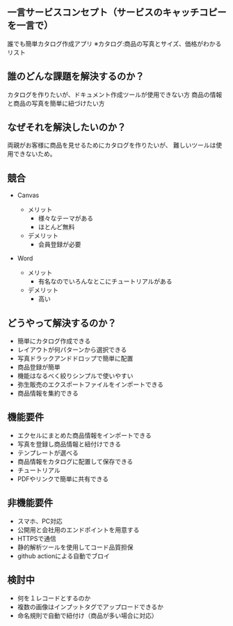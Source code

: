 ## 一言サービスコンセプト（サービスのキャッチコピーを一言で）
誰でも簡単カタログ作成アプリ
※カタログ:商品の写真とサイズ、価格がわかるリスト

## 誰のどんな課題を解決するのか？
カタログを作りたいが、ドキュメント作成ツールが使用できない方
商品の情報と商品の写真を簡単に紐づけたい方

## なぜそれを解決したいのか？   
両親がお客様に商品を見せるためにカタログを作りたいが、
難しいツールは使用できないため。

## 競合
* Canvas
  * メリット
    * 様々なテーマがある
    * ほとんど無料
  * デメリット
    * 会員登録が必要

* Word
  * メリット
    * 有名なのでいろんなとこにチュートリアルがある
  * デメリット
    * 高い

## どうやって解決するのか？
* 簡単にカタログ作成できる
* レイアウトが何パターンから選択できる
* 写真ドラックアンドドロップで簡単に配置
* 商品登録が簡単
* 機能はなるべく絞りシンプルで使いやすい
* 弥生販売のエクスポートファイルをインポートできる
* 商品情報を集約できる
  
## 機能要件
* エクセルにまとめた商品情報をインポートできる
* 写真を登録し商品情報と紐付けできる
* テンプレートが選べる
* 商品情報をカタログに配置して保存できる
* チュートリアル
* PDFやリンクで簡単に共有できる

## 非機能要件
* スマホ、PC対応
* 公開用と会社用のエンドポイントを用意する
* HTTPSで通信
* 静的解析ツールを使用してコード品質担保
* github actionによる自動でブロイ


## 検討中
* 何を１レコードとするのか
* 複数の画像はインプットタグでアップロードできるか
* 命名規則で自動で紐付け（商品が多い場合に対応）